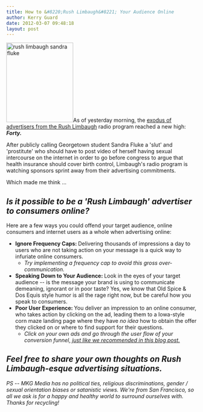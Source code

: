 ```yaml
---
title: How to &#8220;Rush Limbaugh&#8221; Your Audience Online
author: Kerry Guard
date: 2012-03-07 09:48:18
layout: post
---
```

<img class="alignleft  wp-image-765" title="rush-limbaugh" alt="rush limbaugh sandra fluke " src="http://mkgmediagroup.com/wp-content/uploads/2012/03/rush-limbaugh-253x300.jpg" width="177" height="210" />As of yesterday morning, the <a href="http://www.hollywoodreporter.com/news/rush-limbaugh-sponsor-exodus-sandra-fluke-station-loss-297057" target="_blank">exodus of advertisers from the Rush Limbaugh</a> radio program reached a new high: <em><strong>Forty.</strong></em>

After publicly calling Georgetown student Sandra Fluke a 'slut' and 'prostitute' who should have to post video of herself having sexual intercourse on the internet in order to go before congress to argue that health insurance should cover birth control, Limbaugh's radio program is watching sponsors sprint away from their advertising commitments.

Which made me think ...
<h2><em>Is it possible to be a 'Rush Limbaugh' advertiser to consumers online?</em></h2>
Here are a few ways you could offend your target audience, online consumers and internet users as a whole when advertising online:
<ul>
	<li><strong>Ignore Frequency Caps: </strong>Delivering thousands of impressions a day to users who are not taking action on your message is a quick way to infuriate online consumers.
<ul>
	<li><em>Try implementing a frequency cap to avoid this gross over-communication.</em></li>
</ul>
</li>
	<li><strong>Speaking Down to Your Audience: </strong>Look in the eyes of your target audience -- is the message your brand is using to communicate demeaning, ignorant or in poor taste? Yes, we know that Old Spice &amp; Dos Equis style humor is all the rage right now, but be careful how you speak to consumers.</li>
	<li><strong>Poor User Experience: </strong>You deliver an impression to an online consumer, who takes action by clicking on the ad, leading them to a Iowa-style corn maze landing page where they have <em>no idea </em>how to obtain the offer they clicked on or where to find support for their questions.
<ul>
	<li><em>Click on your own ads and go through the user flow of your conversion funnel,<a href="http://mkgmediagroup.com/identifying-holes-in-your-sales-funnel" target="_blank"> just like we recommended in this blog post.</a></em></li>
</ul>
</li>
</ul>
<h2><em>Feel free to share your own thoughts on Rush Limbaugh-esque advertising situations.</em></h2>
<em>PS -- MKG Media has no political ties, religious discriminations, gender / sexual orientation biases or satanistic views. We're from San Francisco, so all we ask is for a happy and healthy world to surround ourselves with. Thanks for recycling!</em>
